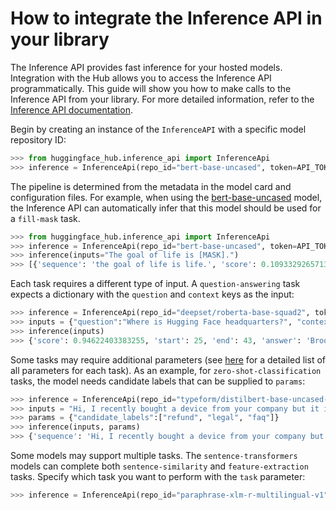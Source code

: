 # How to integrate the Inference API in your library

The Inference API provides fast inference for your hosted models. Integration with the Hub allows you to access the Inference API programmatically. This guide will show you how to make calls to the Inference API from your library. For more detailed information, refer to the [Inference API documentation](https://api-inference.huggingface.co/docs/python/html/index.html).

Begin by creating an instance of the `InferenceAPI` with a specific model repository ID:

```python
>>> from huggingface_hub.inference_api import InferenceApi
>>> inference = InferenceApi(repo_id="bert-base-uncased", token=API_TOKEN)
```

The pipeline is determined from the metadata in the model card and configuration files. For example, when using the [bert-base-uncased](https://huggingface.co/bert-base-uncased) model, the Inference API can automatically infer that this model should be used for a `fill-mask` task.

```python
>>> from huggingface_hub.inference_api import InferenceApi
>>> inference = InferenceApi(repo_id="bert-base-uncased", token=API_TOKEN)
>>> inference(inputs="The goal of life is [MASK].")
>>> [{'sequence': 'the goal of life is life.', 'score': 0.10933292657136917, 'token': 2166, 'token_str': 'life'}]
```

Each task requires a different type of input. A `question-answering` task expects a dictionary with the `question` and `context` keys as the input:

```python
>>> inference = InferenceApi(repo_id="deepset/roberta-base-squad2", token=API_TOKEN)
>>> inputs = {"question":"Where is Hugging Face headquarters?", "context":"Hugging Face is based in Brooklyn, New York. There is also an office in Paris, France."}
>>> inference(inputs)
>>> {'score': 0.94622403383255, 'start': 25, 'end': 43, 'answer': 'Brooklyn, New York'}
```

Some tasks may require additional parameters (see [here](https://api-inference.huggingface.co/docs/python/html/detailed_parameters.html) for a detailed list of all parameters for each task). As an example, for `zero-shot-classification` tasks, the model needs candidate labels that can be supplied to `params`:

```python
>>> inference = InferenceApi(repo_id="typeform/distilbert-base-uncased-mnli", token=API_TOKEN)
>>> inputs = "Hi, I recently bought a device from your company but it is not working as advertised and I would like to get reimbursed!"
>>> params = {"candidate_labels":["refund", "legal", "faq"]}
>>> inference(inputs, params)
>>> {'sequence': 'Hi, I recently bought a device from your company but it is not working as advertised and I would like to get reimbursed!', 'labels': ['refund', 'faq', 'legal'], 'scores': [0.9378499388694763, 0.04914155602455139, 0.013008488342165947]}
```

Some models may support multiple tasks. The `sentence-transformers` models can complete both `sentence-similarity` and `feature-extraction` tasks. Specify which task you want to perform with the `task` parameter:

```python
>>> inference = InferenceApi(repo_id="paraphrase-xlm-r-multilingual-v1", task="feature-extraction", token=API_TOKEN)
```